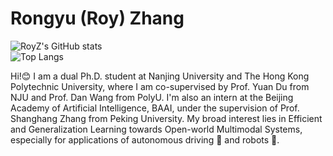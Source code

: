 # Rongyu (Roy) Zhang

![RoyZ's GitHub stats](https://github-readme-stats.vercel.app/api?username=RoyZry98&show_icons=true&theme=ambient_gradient)  
![Top Langs](https://github-readme-stats.vercel.app/api/top-langs/?username=RoyZry98&layout=compact)

Hi!😊 I am a dual Ph.D. student at Nanjing University and The Hong Kong Polytechnic University, where I am co-supervised by Prof. Yuan Du from NJU and Prof. Dan Wang from PolyU. I'm also an intern at the Beijing Academy of Artificial Intelligence, BAAI, under the supervision of Prof. Shanghang Zhang from Peking University. My broad interest lies in Efficient and Generalization Learning towards Open-world Multimodal Systems, especially for applications of autonomous driving 🚗 and robots 🤖.
